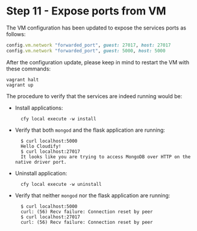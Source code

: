 # Step 11 - Expose ports from VM

The VM configuration has been updated to expose the services ports as follows:

```ruby
config.vm.network "forwarded_port", guest: 27017, host: 27017
config.vm.network "forwarded_port", guest: 5000, host: 5000
```

After the configuration update, please keep in mind to restart the VM with
these commands:

    vagrant halt
    vagrant up

The procedure to verify that the services are indeed running would be:

- Install applications:

        cfy local execute -w install

- Verify that both `mongod` and the flask application are running:

        $ curl localhost:5000
        Hello Cloudify!
        $ curl localhost:27017
        It looks like you are trying to access MongoDB over HTTP on the native driver port.

- Uninstall application:

        cfy local execute -w uninstall

- Verify that neither `mongod` nor the flask application are running:

        $ curl localhost:5000
        curl: (56) Recv failure: Connection reset by peer
        $ curl localhost:27017
        curl: (56) Recv failure: Connection reset by peer

